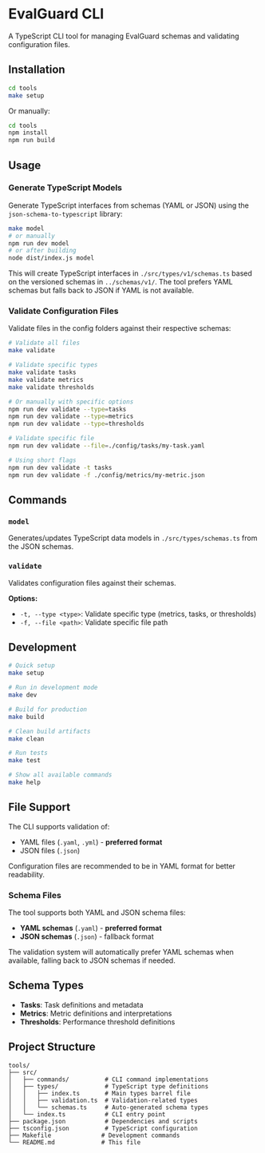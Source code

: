 # EvalGuard CLI

A TypeScript CLI tool for managing EvalGuard schemas and validating configuration files.

## Installation

```bash
cd tools
make setup
```

Or manually:
```bash
cd tools
npm install
npm run build
```

## Usage

### Generate TypeScript Models

Generate TypeScript interfaces from schemas (YAML or JSON) using the `json-schema-to-typescript` library:

```bash
make model
# or manually
npm run dev model
# or after building
node dist/index.js model
```

This will create TypeScript interfaces in `./src/types/v1/schemas.ts` based on the versioned schemas in `../schemas/v1/`. The tool prefers YAML schemas but falls back to JSON if YAML is not available.

### Validate Configuration Files

Validate files in the config folders against their respective schemas:

```bash
# Validate all files
make validate

# Validate specific types
make validate tasks
make validate metrics
make validate thresholds

# Or manually with specific options
npm run dev validate --type=tasks
npm run dev validate --type=metrics
npm run dev validate --type=thresholds

# Validate specific file
npm run dev validate --file=./config/tasks/my-task.yaml

# Using short flags
npm run dev validate -t tasks
npm run dev validate -f ./config/metrics/my-metric.json
```

## Commands

### `model`

Generates/updates TypeScript data models in `./src/types/schemas.ts` from the JSON schemas.

### `validate`

Validates configuration files against their schemas.

**Options:**
- `-t, --type <type>`: Validate specific type (metrics, tasks, or thresholds)
- `-f, --file <path>`: Validate specific file path

## Development

```bash
# Quick setup
make setup

# Run in development mode
make dev

# Build for production
make build

# Clean build artifacts
make clean

# Run tests
make test

# Show all available commands
make help
```

## File Support

The CLI supports validation of:
- YAML files (`.yaml`, `.yml`) - **preferred format**
- JSON files (`.json`)

Configuration files are recommended to be in YAML format for better readability.

### Schema Files

The tool supports both YAML and JSON schema files:
- **YAML schemas** (`.yaml`) - **preferred format**
- **JSON schemas** (`.json`) - fallback format

The validation system will automatically prefer YAML schemas when available, falling back to JSON schemas if needed.

## Schema Types

- **Tasks**: Task definitions and metadata
- **Metrics**: Metric definitions and interpretations  
- **Thresholds**: Performance threshold definitions

## Project Structure

```
tools/
├── src/
│   ├── commands/          # CLI command implementations
│   ├── types/             # TypeScript type definitions
│   │   ├── index.ts       # Main types barrel file
│   │   ├── validation.ts  # Validation-related types
│   │   └── schemas.ts     # Auto-generated schema types
│   └── index.ts           # CLI entry point
├── package.json           # Dependencies and scripts
├── tsconfig.json          # TypeScript configuration
├── Makefile              # Development commands
└── README.md             # This file
``` 
